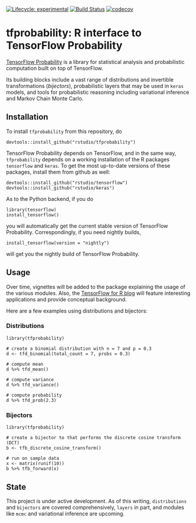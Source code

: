 
<!-- README.md is generated from README.Rmd. Please edit that file -->

<!-- badges: start -->

[![Lifecycle:
experimental](https://img.shields.io/badge/lifecycle-experimental-orange.svg)](https://www.tidyverse.org/lifecycle/#experimental)
[![Build
Status](https://travis-ci.org/rstudio/tfprobability.svg?branch=master)](https://travis-ci.org/rstudio/tfprobability)
[![codecov](https://codecov.io/gh/rstudio/tfprobability/branch/master/graph/badge.svg)](https://codecov.io/gh/rstudio/tfprobability)
<!-- badges: end -->

# tfprobability: R interface to TensorFlow Probability

[TensorFlow Probability](https://www.tensorflow.org/probability/) is a
library for statistical analysis and probabilistic computation built on
top of TensorFlow.

Its building blocks include a vast range of distributions and invertible
transformations (*bijectors*), probabilistic layers that may be used in
`keras` models, and tools for probabilistic reasoning including
variational inference and Markov Chain Monte Carlo.

## Installation

To install `tfprobability` from this repository, do

    devtools::install_github("rstudio/tfprobability")

TensorFlow Probability depends on TensorFlow, and in the same way,
`tfprobability` depends on a working installation of the R packages
`tensorflow` and `keras`. To get the most up-to-date versions of these
packages, install them from github as well:

    devtools::install_github("rstudio/tensorflow")
    devtools::install_github("rstudio/keras")

As to the Python backend, if you do

    library(tensorflow)
    install_tensorflow()

you will automatically get the current stable version of TensorFlow
Probability. Correspondingly, if you need nightly builds,

    install_tensorflow(version = "nightly")

will get you the nightly build of TensorFlow Probability.

## Usage

Over time, vignettes will be added to the package explaining the usage
of the various modules. Also, the [TensorFlow for R
blog](https://blogs.rstudio.com/tensorflow/) will feature interesting
applications and provide conceptual background.

Here are a few examples using distributions and bijectors:

### Distributions

    library(tfprobability)
    
    # create a binomial distribution with n = 7 and p = 0.3
    d <- tfd_binomial(total_count = 7, probs = 0.3)
    
    # compute mean
    d %>% tfd_mean()
    
    # compute variance
    d %>% tfd_variance()
    
    # compute probability
    d %>% tfd_prob(2.3)

### Bijectors

    library(tfprobability)
    
    # create a bijector to that performs the discrete cosine transform (DCT)
    b <- tfb_discrete_cosine_transform()
    
    # run on sample data
    x <- matrix(runif(10))
    b %>% tfb_forward(x)

## State

This project is under active development. As of this writing,
`distributions` and `bijectors` are covered comprehensively, `layers` in
part, and modules like `mcmc` and variational inference are upcoming.
